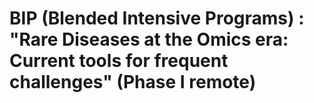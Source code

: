 # BIP (Blended Intensive Programs) : "Rare Diseases at the Omics era: Current tools for frequent challenges" (Phase I remote)



